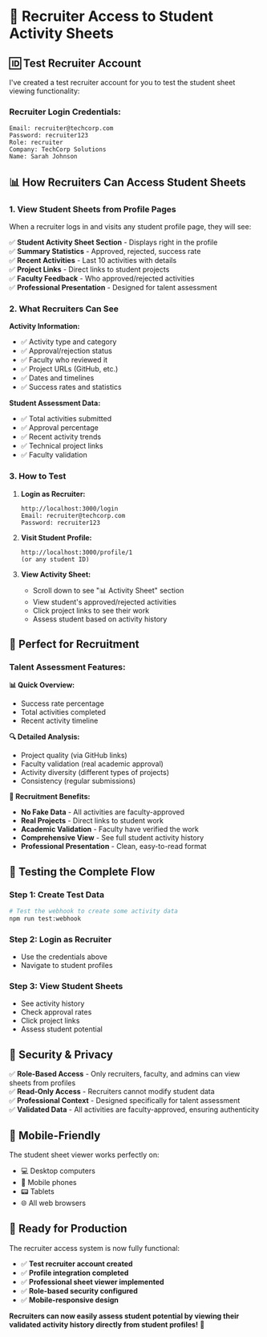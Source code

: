 # 🎯 Recruiter Access to Student Activity Sheets

## 🆔 **Test Recruiter Account**

I've created a test recruiter account for you to test the student sheet viewing functionality:

### **Recruiter Login Credentials:**
```
Email: recruiter@techcorp.com
Password: recruiter123
Role: recruiter
Company: TechCorp Solutions
Name: Sarah Johnson
```

## 📊 **How Recruiters Can Access Student Sheets**

### **1. View Student Sheets from Profile Pages**

When a recruiter logs in and visits any student profile page, they will see:

✅ **Student Activity Sheet Section** - Displays right in the profile  
✅ **Summary Statistics** - Approved, rejected, success rate  
✅ **Recent Activities** - Last 10 activities with details  
✅ **Project Links** - Direct links to student projects  
✅ **Faculty Feedback** - Who approved/rejected activities  
✅ **Professional Presentation** - Designed for talent assessment  

### **2. What Recruiters Can See**

**Activity Information:**
- ✅ Activity type and category
- ✅ Approval/rejection status  
- ✅ Faculty who reviewed it
- ✅ Project URLs (GitHub, etc.)
- ✅ Dates and timelines
- ✅ Success rates and statistics

**Student Assessment Data:**
- ✅ Total activities submitted
- ✅ Approval percentage  
- ✅ Recent activity trends
- ✅ Technical project links
- ✅ Faculty validation

### **3. How to Test**

1. **Login as Recruiter:**
   ```
   http://localhost:3000/login
   Email: recruiter@techcorp.com
   Password: recruiter123
   ```

2. **Visit Student Profile:**
   ```
   http://localhost:3000/profile/1
   (or any student ID)
   ```

3. **View Activity Sheet:**
   - Scroll down to see "📊 Activity Sheet" section
   - View student's approved/rejected activities
   - Click project links to see their work
   - Assess student based on activity history

## 🎯 **Perfect for Recruitment**

### **Talent Assessment Features:**

**📊 Quick Overview:**
- Success rate percentage
- Total activities completed  
- Recent activity timeline

**🔍 Detailed Analysis:**
- Project quality (via GitHub links)
- Faculty validation (real academic approval)
- Activity diversity (different types of projects)
- Consistency (regular submissions)

**💼 Recruitment Benefits:**
- **No Fake Data** - All activities are faculty-approved
- **Real Projects** - Direct links to student work  
- **Academic Validation** - Faculty have verified the work
- **Comprehensive View** - See full student activity history
- **Professional Presentation** - Clean, easy-to-read format

## 🚀 **Testing the Complete Flow**

### **Step 1: Create Test Data**
```bash
# Test the webhook to create some activity data
npm run test:webhook
```

### **Step 2: Login as Recruiter**
- Use the credentials above
- Navigate to student profiles

### **Step 3: View Student Sheets**
- See activity history
- Check approval rates
- Click project links
- Assess student potential

## 🔐 **Security & Privacy**

✅ **Role-Based Access** - Only recruiters, faculty, and admins can view sheets from profiles  
✅ **Read-Only Access** - Recruiters cannot modify student data  
✅ **Professional Context** - Designed specifically for talent assessment  
✅ **Validated Data** - All activities are faculty-approved, ensuring authenticity  

## 📱 **Mobile-Friendly**

The student sheet viewer works perfectly on:
- 💻 Desktop computers
- 📱 Mobile phones  
- 📟 Tablets
- 🌐 All web browsers

## 🎉 **Ready for Production**

The recruiter access system is now fully functional:

- ✅ **Test recruiter account created**
- ✅ **Profile integration completed**  
- ✅ **Professional sheet viewer implemented**
- ✅ **Role-based security configured**
- ✅ **Mobile-responsive design**

**Recruiters can now easily assess student potential by viewing their validated activity history directly from student profiles!** 🎯
